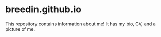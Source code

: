 # breedin.github.io

This repository contains information about me! It has my bio, CV, and a picture of me.

